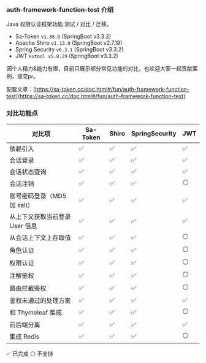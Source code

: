 

### auth-framework-function-test 介绍

Java 权限认证框架功能 测试 / 对比 / 迁移。

- Sa-Token `v1.38.0` (SpringBoot v3.3.2)
- Apache Shiro `v1.13.0` (SpringBoot v2.7.18)
- Spring Security `v6.3.1` (SpringBoot v3.3.2)
- JWT `Hutool v5.8.29` (SpringBoot v3.3.2)

因个人精力&能力有限，目前只展示部分常见功能的对比，也欢迎大家一起贡献案例，提交pr。

配套文章：[https://sa-token.cc/doc.html#/fun/auth-framework-function-test](https://sa-token.cc/doc.html#/fun/auth-framework-function-test)


### 对比功能点

| 对比项                           | Sa-Token | Shiro | SpringSecurity | JWT |
|------------------------------    | ------ | ---------- | --------- |--- |
| 依赖引入                         | ✅    | ✅         | ✅       | ✅ |
| 会话登录                         | ✅    | ✅         | ✅       | ✅ |
| 会话状态查询                     | ✅    | ✅         | ✅       | ✅ |
| 会话注销                         | ✅    | ✅         | ✅       | ⚪ |
| 账号密码登录（MD5 加 salt）      | ✅    | ✅         | ✅       | ✅ |
| 从上下文获取当前登录 User 信息   | ✅    | ✅         | ✅       | ✅ |
| 从会话上下文上存取值             | ✅    | ✅         | ✅       | ⚪ |
| 角色认证                         | ✅    | ✅         | ✅       | ⚪ |
| 权限认证                         | ✅    | ✅         | ✅       | ⚪ |
| 注解鉴权                         | ✅    | ✅         | ✅       | ⚪  |
| 路由拦截鉴权                     | ✅    | ✅         | ✅       | ⚪  |
| 鉴权未通过的处理方案             | ✅    | ✅         | ✅       | ✅  |
| 和 Thymeleaf 集成                | ✅    | ✅         | ✅       | ⚪  |
| 前后端分离                       | ✅    | ✅         | ✅       | ✅  |
| 集成 Redis                       | ✅    | ✅         | ✅       | ⚪  |

✅ 已完成 ⚪ 不支持

